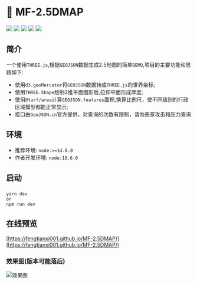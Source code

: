 # 🚀 MF-2.5DMAP
<div>
  <img src="https://img.shields.io/github/languages/top/fengtianxi001/MF-2.5DMAP">
  <img src="https://travis-ci.org/boennemann/badges.svg?branch=master">
  <img src="https://img.shields.io/github/issues/fengtianxi001/MF-2.5DMAP">
  <img src="https://img.shields.io/github/forks/fengtianxi001/MF-2.5DMAP">
  <img src="https://img.shields.io/github/stars/fengtianxi001/MF-2.5DMAP">
</div>

## 简介

一个使用`THREE.js`,根据`GEOJSON`数据生成2.5地图的简单`DEMO`,项目的主要功能和思路如下:
- 使用`d3.geoMercator`将`GEOJSON`数据转成`THREE.js`的世界坐标;
- 使用`THREE.Shape`绘制2维平面图形后,拉伸平面形成厚度;
- 使用`@turf/area`计算`GEOJSON.features`面积,换算比例尺，使不同级别的行政区域模型都能正常显示;
- 接口由`GeoJSON.cn`官方提供，对查询的次数有限制，请勿恶意攻击和压力查询


## 环境

- 推荐环境: `node:>=14.8.0`
- 作者开发环境: `node:18.6.0`

## 启动

###
```shell
yarn dev
or 
npm run dev
```


## 在线预览
[https://fengtianxi001.github.io/MF-2.5DMAP/](https://fengtianxi001.github.io/MF-2.5DMAP/)


### 效果图(版本可能落后)

![效果图](https://github.com/fengtianxi001/MF-2.5DMAP/blob/main/screenshot/screenshot_01.gif?raw=true)




​    
​    
​    
